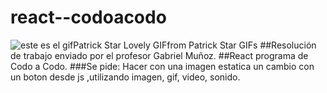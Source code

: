 # react--codoacodo
![este es el gif<div class="tenor-gif-embed" data-postid="8795789" data-share-method="host" data-aspect-ratio="1.77778" data-width="100%"><a href="https://tenor.com/view/patrick-star-lovely-im-in-love-love-nice-gif-8795789">Patrick Star Lovely GIF</a>from <a href="https://tenor.com/search/patrick+star-gifs">Patrick Star GIFs</a></div> ](href="https://tenor.com/search/patrick+star-gifs")
##Resolución de trabajo enviado por el profesor Gabriel Muñoz.
##React programa de Codo a Codo.
###Se pide: Hacer con una imagen estatica un cambio con un boton desde js ,utilizando imagen, gif, video, sonido.
